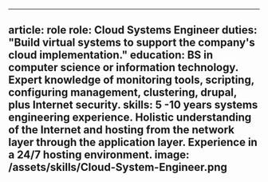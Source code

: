 ---

article: role
role: Cloud Systems Engineer
duties: "Build virtual systems to support the company's cloud implementation."
education: BS in computer science or information technology. Expert knowledge of monitoring tools, scripting, configuring management, clustering, drupal, plus Internet security.
skills: 5 -10 years systems engineering experience. Holistic understanding of the Internet and hosting from the network layer through the application layer. Experience in a 24/7 hosting environment.
image: /assets/skills/Cloud-System-Engineer.png
---